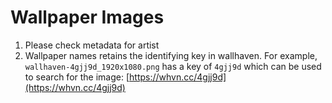 # Wallpaper Images

1. Please check metadata for artist
2. Wallpaper names retains the identifying key in wallhaven. For example,
`wallhaven-4gjj9d_1920x1080.png` has a key of `4gjj9d` which can be used to 
search for the image: [https://whvn.cc/4gjj9d](https://whvn.cc/4gjj9d)
